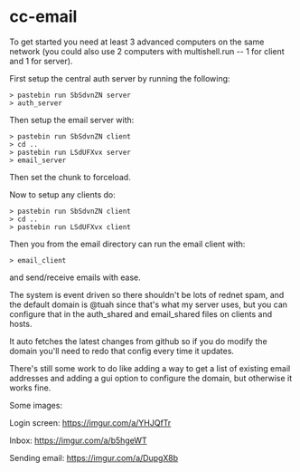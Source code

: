 # cc-email

To get started you need at least 3 advanced computers on the same network (you could also use 2 computers with multishell.run -- 1 for client and 1 for server).

First setup the central auth server by running the following:

```
> pastebin run SbSdvnZN server
> auth_server
```

Then setup the email server with:

```
> pastebin run SbSdvnZN client
> cd ..
> pastebin run LSdUFXvx server
> email_server
```

Then set the chunk to forceload.

Now to setup any clients do:

```
> pastebin run SbSdvnZN client
> cd ..
> pastebin run LSdUFXvx client
```

Then you from the email directory can run the email client with:

```
> email_client
```

and send/receive emails with ease.

The system is event driven so there shouldn't be lots of rednet spam, and the default domain is @tuah since that's what my server uses, but you can configure that in the auth_shared and email_shared files on clients and hosts.

It auto fetches the latest changes from github so if you do modify the domain you'll need to redo that config every time it updates.

There's still some work to do like adding a way to get a list of existing email addresses and adding a gui option to configure the domain, but otherwise it works fine.

Some images:

Login screen: https://imgur.com/a/YHJQfTr

Inbox: https://imgur.com/a/b5hgeWT

Sending email: https://imgur.com/a/DupgX8b
